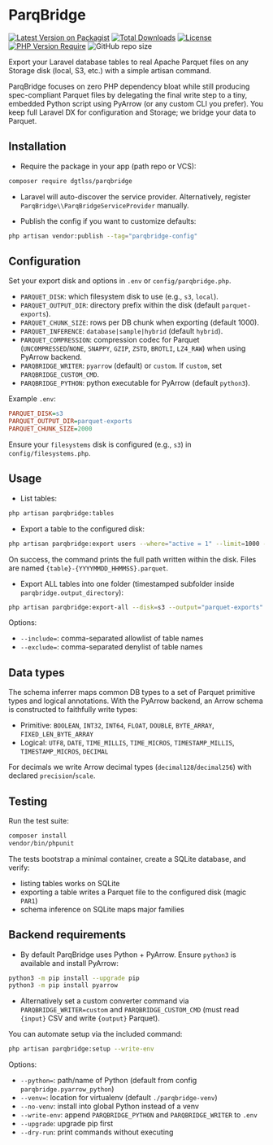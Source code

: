 # ParqBridge

[![Latest Version on Packagist](https://img.shields.io/packagist/v/dgtlss/parqbridge.svg?style=flat-square)](https://packagist.org/packages/dgtlss/parqbridge)
[![Total Downloads](https://img.shields.io/packagist/dt/dgtlss/parqbridge.svg?style=flat-square)](https://packagist.org/packages/dgtlss/parqbridge)
[![License](https://img.shields.io/packagist/l/dgtlss/parqbridge.svg?style=flat-square)](https://packagist.org/packages/dgtlss/parqbridge)
[![PHP Version Require](https://img.shields.io/packagist/php-v/dgtlss/parqbridge.svg?style=flat-square)](https://packagist.org/packages/dgtlss/parqbridge)
![GitHub repo size](https://img.shields.io/github/repo-size/dgtlss/parqbridge)

Export your Laravel database tables to real Apache Parquet files on any Storage disk (local, S3, etc.) with a simple artisan command.

ParqBridge focuses on zero PHP dependency bloat while still producing spec-compliant Parquet files by delegating the final write step to a tiny, embedded Python script using PyArrow (or any custom CLI you prefer). You keep full Laravel DX for configuration and Storage; we bridge your data to Parquet.

## Installation

- Require the package in your app (path repo or VCS):

```bash
composer require dgtlss/parqbridge
```

- Laravel will auto-discover the service provider. Alternatively, register `ParqBridge\\ParqBridgeServiceProvider` manually.

- Publish the config if you want to customize defaults:

```bash
php artisan vendor:publish --tag="parqbridge-config"
```

## Configuration

Set your export disk and options in `.env` or `config/parqbridge.php`.

- `PARQUET_DISK`: which filesystem disk to use (e.g., `s3`, `local`).
- `PARQUET_OUTPUT_DIR`: directory prefix within the disk (default `parquet-exports`).
- `PARQUET_CHUNK_SIZE`: rows per DB chunk when exporting (default 1000).
- `PARQUET_INFERENCE`: `database|sample|hybrid` (default `hybrid`).
- `PARQUET_COMPRESSION`: compression codec for Parquet (`UNCOMPRESSED`/`NONE`, `SNAPPY`, `GZIP`, `ZSTD`, `BROTLI`, `LZ4_RAW`) when using PyArrow backend.
- `PARQBRIDGE_WRITER`: `pyarrow` (default) or `custom`. If `custom`, set `PARQBRIDGE_CUSTOM_CMD`.
- `PARQBRIDGE_PYTHON`: python executable for PyArrow (default `python3`).

Example `.env`:

```ini
PARQUET_DISK=s3
PARQUET_OUTPUT_DIR=parquet-exports
PARQUET_CHUNK_SIZE=2000
```

Ensure your `filesystems` disk is configured (e.g., `s3`) in `config/filesystems.php`.

## Usage

- List tables:

```bash
php artisan parqbridge:tables
```

- Export a table to the configured disk:

```bash
php artisan parqbridge:export users --where="active = 1" --limit=1000 --output="parquet-exports" --disk=s3
```

On success, the command prints the full path written within the disk. Files are named `{table}-{YYYYMMDD_HHMMSS}.parquet`.

- Export ALL tables into one folder (timestamped subfolder inside `parqbridge.output_directory`):

```bash
php artisan parqbridge:export-all --disk=s3 --output="parquet-exports" --exclude=migrations,password_resets
```

Options:
- `--include=`: comma-separated allowlist of table names
- `--exclude=`: comma-separated denylist of table names

## Data types

The schema inferrer maps common DB types to a set of Parquet primitive types and logical annotations. With the PyArrow backend, an Arrow schema is constructed to faithfully write types:

- Primitive: `BOOLEAN`, `INT32`, `INT64`, `FLOAT`, `DOUBLE`, `BYTE_ARRAY`, `FIXED_LEN_BYTE_ARRAY`
- Logical: `UTF8`, `DATE`, `TIME_MILLIS`, `TIME_MICROS`, `TIMESTAMP_MILLIS`, `TIMESTAMP_MICROS`, `DECIMAL`

For decimals we write Arrow decimal types (`decimal128`/`decimal256`) with declared `precision`/`scale`.

## Testing

Run the test suite:

```bash
composer install
vendor/bin/phpunit
```

The tests bootstrap a minimal container, create a SQLite database, and verify:
- listing tables works on SQLite
- exporting a table writes a Parquet file to the configured disk (magic `PAR1`)
- schema inference on SQLite maps major families

## Backend requirements

- By default ParqBridge uses Python + PyArrow. Ensure `python3` is available and install PyArrow:

```bash
python3 -m pip install --upgrade pip
python3 -m pip install pyarrow
```

- Alternatively set a custom converter command via `PARQBRIDGE_WRITER=custom` and `PARQBRIDGE_CUSTOM_CMD` (must read `{input}` CSV and write `{output}` Parquet).

You can automate setup via the included command:

```bash
php artisan parqbridge:setup --write-env
```

Options:
- `--python=`: path/name of Python (default from config `parqbridge.pyarrow_python`)
- `--venv=`: location for virtualenv (default `./parqbridge-venv`)
- `--no-venv`: install into global Python instead of a venv
- `--write-env`: append `PARQBRIDGE_PYTHON` and `PARQBRIDGE_WRITER` to `.env`
- `--upgrade`: upgrade pip first
- `--dry-run`: print commands without executing
